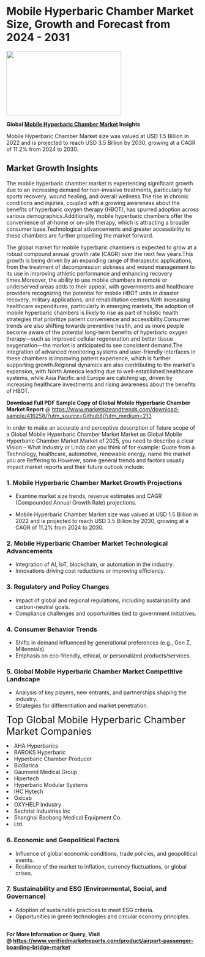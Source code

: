 <H1>Mobile Hyperbaric Chamber Market Size, Growth and Forecast from 2024 - 2031</H1><img class="aligncenter size-medium wp-image-584254" src="https://thirdeyenews.in/wp-content/uploads/2024/09/Global-Market-Research-300x168.jpeg" alt="" width="300" height="168" /><p><strong>Global&nbsp;<a href="https://www.marketsizeandtrends.com/download-sample/416258/?utm_source=Github8j?utm_medium=213">Mobile Hyperbaric Chamber Market</a> Insights</strong></p><p>Mobile Hyperbaric Chamber Market size was valued at USD 1.5 Billion in 2022 and is projected to reach USD 3.5 Billion by 2030, growing at a CAGR of 11.2% from 2024 to 2030.</p><p><h2>Market Growth Insights</h2> <p>The mobile hyperbaric chamber market is experiencing significant growth due to an increasing demand for non-invasive treatments, particularly for sports recovery, wound healing, and overall wellness.The rise in chronic conditions and injuries, coupled with a growing awareness about the benefits of hyperbaric oxygen therapy (HBOT), has spurred adoption across various demographics.Additionally, mobile hyperbaric chambers offer the convenience of at-home or on-site therapy, which is attracting a broader consumer base.Technological advancements and greater accessibility to these chambers are further propelling the market forward.</p> <p>The global market for mobile hyperbaric chambers is expected to grow at a robust compound annual growth rate (CAGR) over the next few years.This growth is being driven by an expanding range of therapeutic applications, from the treatment of decompression sickness and wound management to its use in improving athletic performance and enhancing recovery times.Moreover, the ability to use mobile chambers in remote or underserved areas adds to their appeal, with governments and healthcare providers recognizing the potential for mobile HBOT units in disaster recovery, military applications, and rehabilitation centers.With increasing healthcare expenditures, particularly in emerging markets, the adoption of mobile hyperbaric chambers is likely to rise as part of holistic health strategies that prioritize patient convenience and accessibility.Consumer trends are also shifting towards preventive health, and as more people become aware of the potential long-term benefits of hyperbaric oxygen therapy—such as improved cellular regeneration and better tissue oxygenation—the market is anticipated to see consistent demand.The integration of advanced monitoring systems and user-friendly interfaces in these chambers is improving patient experience, which is further supporting growth.Regional dynamics are also contributing to the market's expansion, with North America leading due to well-established healthcare systems, while Asia Pacific and Europe are catching up, driven by increasing healthcare investments and rising awareness about the benefits of HBOT.<p><span class=""><strong>Download Full PDF Sample Copy of Global Mobile Hyperbaric Chamber Market Report</strong> @ <a href="https://www.marketsizeandtrends.com/download-sample/416258/?utm_source=Github8j?utm_medium=213" target="_blank">https://www.marketsizeandtrends.com/download-sample/416258/?utm_source=Github8j?utm_medium=213</a></span></p><p>In order to make an accurate and perceptive description of future scope of a Global&nbsp;Mobile Hyperbaric Chamber Market Market as Global&nbsp;Mobile Hyperbaric Chamber Market Market of 2025, you need to describe a clear Vision &ndash; What Industry or Linda can you think of for example: Quote from a Technology, healthcare, automotive, renewable energy, name the market you are Reffering to.However, some general trends and factors usually impact market reports and their future outlook include:</p><h3>1.&nbsp;<strong>Mobile Hyperbaric Chamber Market Growth Projections</strong></h3><ul><li>Examine market size trends, revenue estimates and CAGR (Compounded Annual Growth Rate) projections.</li><li><p>Mobile Hyperbaric Chamber Market size was valued at USD 1.5 Billion in 2022 and is projected to reach USD 3.5 Billion by 2030, growing at a CAGR of 11.2% from 2024 to 2030.</p></li></ul><h3>2.&nbsp;<strong>Mobile Hyperbaric Chamber Market Technological Advancements</strong></h3><ul><li>Integration of AI, IoT, blockchain, or automation in the industry.</li><li>Innovations driving cost reductions or improving efficiency.</li></ul><h3>3.&nbsp;<strong>Regulatory and Policy Changes</strong></h3><ul><li>Impact of global and regional regulations, including sustainability and carbon-neutral goals.</li><li>Compliance challenges and opportunities tied to government initiatives.</li></ul><h3>4.&nbsp;<strong>Consumer Behavior Trends</strong></h3><ul><li>Shifts in demand influenced by generational preferences (e.g., Gen Z, Millennials).</li><li>Emphasis on eco-friendly, ethical, or personalized products/services.</li></ul><h3>5.&nbsp;<strong>Global Mobile Hyperbaric Chamber Market Competitive Landscape</strong></h3><ul><li>Analysis of key players, new entrants, and partnerships shaping the industry.</li><li>Strategies for differentiation and market penetration.</li></ul><p data-pm-slice="1 1 []"><span style="color: inherit; font-family: inherit; font-size: 25px;">Top Global Mobile Hyperbaric Chamber Market Companies</span></p><div class="" data-test-id=""><p><li>AHA Hyperbarics</li><li> BAROKS Hyperbaric</li><li> Hyperbaric Chamber Producer</li><li> BioBarica</li><li> Gaumond Medical Group</li><li> Hipertech</li><li> Hyperbaric Modular Systems</li><li> IHC Hytech</li><li> Oxicab</li><li> OXYHELP Industry</li><li> Sechrist Industries Inc</li><li> Shanghai Baobang Medical Equipment Co.</li><li>Ltd.</li></p></div><h3>6.&nbsp;<strong>Economic and Geopolitical Factors</strong></h3><ul><li>Influence of global economic conditions, trade policies, and geopolitical events.</li><li>Resilience of the market to inflation, currency fluctuations, or global crises.</li></ul><h3>7.&nbsp;<strong>Sustainability and ESG (Environmental, Social, and Governance)</strong></h3><ul><li>Adoption of sustainable practices to meet ESG criteria.</li><li>Opportunities in green technologies and circular economy principles.</li></ul><h2><strong style="font-size: 14px;">For More Information or Query, Visit @&nbsp;</strong><a style="background-color: #ffffff; font-size: 14px;" href="https://www.marketsizeandtrends.com/report/mobile-hyperbaric-chamber-market/" target="_blank">https://www.verifiedmarketreports.com/product/airport-passenger-boarding-bridge-market</a></h2>